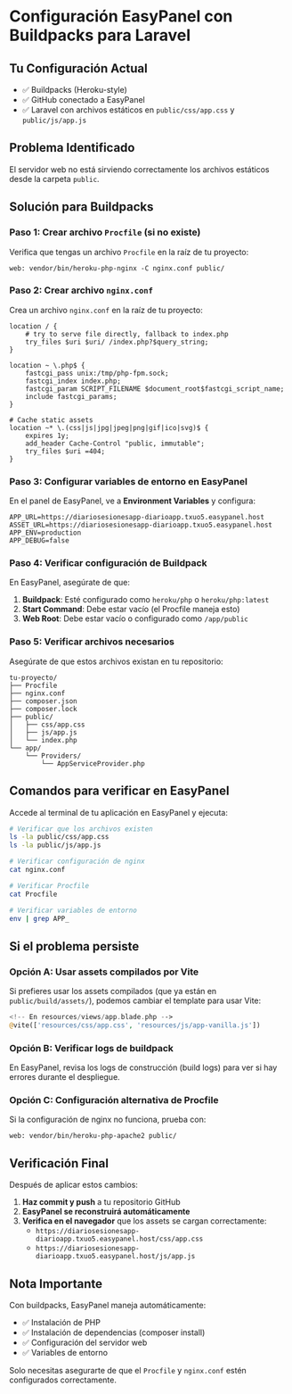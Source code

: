 # Configuración EasyPanel con Buildpacks para Laravel

## Tu Configuración Actual
- ✅ Buildpacks (Heroku-style)
- ✅ GitHub conectado a EasyPanel
- ✅ Laravel con archivos estáticos en `public/css/app.css` y `public/js/app.js`

## Problema Identificado
El servidor web no está sirviendo correctamente los archivos estáticos desde la carpeta `public`.

## Solución para Buildpacks

### Paso 1: Crear archivo `Procfile` (si no existe)

Verifica que tengas un archivo `Procfile` en la raíz de tu proyecto:

```procfile
web: vendor/bin/heroku-php-nginx -C nginx.conf public/
```

### Paso 2: Crear archivo `nginx.conf`

Crea un archivo `nginx.conf` en la raíz de tu proyecto:

```nginx
location / {
    # try to serve file directly, fallback to index.php
    try_files $uri $uri/ /index.php?$query_string;
}

location ~ \.php$ {
    fastcgi_pass unix:/tmp/php-fpm.sock;
    fastcgi_index index.php;
    fastcgi_param SCRIPT_FILENAME $document_root$fastcgi_script_name;
    include fastcgi_params;
}

# Cache static assets
location ~* \.(css|js|jpg|jpeg|png|gif|ico|svg)$ {
    expires 1y;
    add_header Cache-Control "public, immutable";
    try_files $uri =404;
}
```

### Paso 3: Configurar variables de entorno en EasyPanel

En el panel de EasyPanel, ve a **Environment Variables** y configura:

```env
APP_URL=https://diariosesionesapp-diarioapp.txuo5.easypanel.host
ASSET_URL=https://diariosesionesapp-diarioapp.txuo5.easypanel.host
APP_ENV=production
APP_DEBUG=false
```

### Paso 4: Verificar configuración de Buildpack

En EasyPanel, asegúrate de que:

1. **Buildpack**: Esté configurado como `heroku/php` o `heroku/php:latest`
2. **Start Command**: Debe estar vacío (el Procfile maneja esto)
3. **Web Root**: Debe estar vacío o configurado como `/app/public`

### Paso 5: Verificar archivos necesarios

Asegúrate de que estos archivos existan en tu repositorio:

```
tu-proyecto/
├── Procfile
├── nginx.conf
├── composer.json
├── composer.lock
├── public/
│   ├── css/app.css
│   ├── js/app.js
│   └── index.php
└── app/
    └── Providers/
        └── AppServiceProvider.php
```

## Comandos para verificar en EasyPanel

Accede al terminal de tu aplicación en EasyPanel y ejecuta:

```bash
# Verificar que los archivos existen
ls -la public/css/app.css
ls -la public/js/app.js

# Verificar configuración de nginx
cat nginx.conf

# Verificar Procfile
cat Procfile

# Verificar variables de entorno
env | grep APP_
```

## Si el problema persiste

### Opción A: Usar assets compilados por Vite

Si prefieres usar los assets compilados (que ya están en `public/build/assets/`), podemos cambiar el template para usar Vite:

```php
<!-- En resources/views/app.blade.php -->
@vite(['resources/css/app.css', 'resources/js/app-vanilla.js'])
```

### Opción B: Verificar logs de buildpack

En EasyPanel, revisa los logs de construcción (build logs) para ver si hay errores durante el despliegue.

### Opción C: Configuración alternativa de Procfile

Si la configuración de nginx no funciona, prueba con:

```procfile
web: vendor/bin/heroku-php-apache2 public/
```

## Verificación Final

Después de aplicar estos cambios:

1. **Haz commit y push** a tu repositorio GitHub
2. **EasyPanel se reconstruirá automáticamente**
3. **Verifica en el navegador** que los assets se cargan correctamente:
   - `https://diariosesionesapp-diarioapp.txuo5.easypanel.host/css/app.css`
   - `https://diariosesionesapp-diarioapp.txuo5.easypanel.host/js/app.js`

## Nota Importante

Con buildpacks, EasyPanel maneja automáticamente:
- ✅ Instalación de PHP
- ✅ Instalación de dependencias (composer install)
- ✅ Configuración del servidor web
- ✅ Variables de entorno

Solo necesitas asegurarte de que el `Procfile` y `nginx.conf` estén configurados correctamente.
